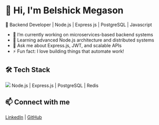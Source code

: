 # 👋 Hi, I'm Belshick Megason
🌟 Backend Developer | Node.js | Express js | PostgreSQL | Javascript

- 🔭 I’m currently working on microservices-based backend systems
- 🌱 Learning advanced Node.js architecture and distributed systems
- 💬 Ask me about Express.js, JWT, and scalable APIs
- ⚡ Fun fact: I love building things that automate work!

## 🛠️ Tech Stack
<img src="https://img.shields.io/badge/Node.js-339933?style=for-the-badge&logo=nodedotjs&logoColor=white" />
Node.js | Express.js | PostgreSQL | Redis

## 📫 Connect with me
[LinkedIn](https://www.linkedin.com/in/belshick-megason/) | [GitHub](https://github.com/belshick-megason)
